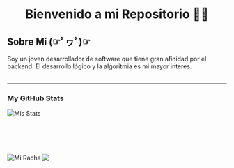 <h1 align="center">Bienvenido a mi Repositorio 👋👋 </h1>

<h2>Sobre Mí (☞ﾟヮﾟ)☞</h2>
Soy un joven desarrollador de software que tiene gran afinidad por el backend. El desarrollo lógico y la algoritmia es mi mayor interes.
<br><br><hr>
<h3>My GitHub Stats</h3>
<img align="left" src="https://github-readme-stats.vercel.app/api?username=nehuengiacone&show_icons=true&theme=tokyonight" alt="Mis Stats" /><br><br><br><br><br><br>
<img align="left" src="https://github-readme-streak-stats.herokuapp.com/?user=nehuengiacone&theme=tokyonight" alt="Mi Racha"/>
<img align="left" src="https://github-readme-stats.vercel.app/api/top-langs/?username=nehuengiacone&theme=tokyonight&layout=compact" />


